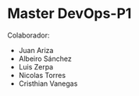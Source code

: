 # Master DevOps-P1

Colaborador:

- Juan Ariza
- Albeiro Sánchez
- Luis Zerpa
- Nicolas Torres
- Cristhian Vanegas
